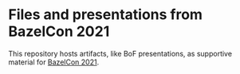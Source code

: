 # Files and presentations from BazelCon 2021

This repository hosts artifacts, like BoF presentations, as supportive material for 
[BazelCon 2021](https://opensourcelive.withgoogle.com/events/bazelcon2021).

